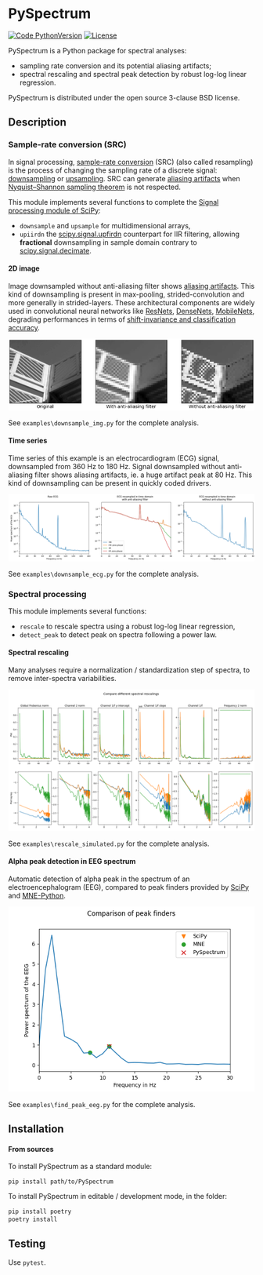 # PySpectrum

[![Code PythonVersion](https://img.shields.io/badge/python-3.8+-blue)](https://img.shields.io/badge/python-3.8+-blue)
[![License](https://img.shields.io/badge/licence-BSD--3--Clause-green)](https://img.shields.io/badge/license-BSD--3--Clause-green)

PySpectrum is a Python package for spectral analyses:
- sampling rate conversion and its potential aliasing artifacts;
- spectral rescaling and spectral peak detection by robust log-log linear regression.

PySpectrum is distributed under the open source 3-clause BSD license.

## Description

### Sample-rate conversion (SRC)

In signal processing,
[sample-rate conversion](https://en.wikipedia.org/wiki/Sample-rate_conversion)
(SRC) (also called resampling) is the process of changing the sampling rate of a discrete signal: 
[downsampling](https://en.wikipedia.org/wiki/Downsampling_(signal_processing))
or [upsampling](https://en.wikipedia.org/wiki/Upsampling).
SRC can generate
[aliasing artifacts](https://en.wikipedia.org/wiki/Aliasing) when
[Nyquist–Shannon sampling theorem](https://en.wikipedia.org/wiki/Nyquist%E2%80%93Shannon_sampling_theorem)
is not respected.

This module implements several functions to complete the
[Signal processing module of SciPy](https://docs.scipy.org/doc/scipy/reference/signal.html#filtering):
- `downsample` and `upsample` for multidimensional arrays,
- `upiirdn` the [scipy.signal.upfirdn](https://docs.scipy.org/doc/scipy/reference/generated/scipy.signal.upfirdn.html)
counterpart for IIR filtering, allowing **fractional** downsampling in sample domain contrary to
[scipy.signal.decimate](https://docs.scipy.org/doc/scipy/reference/generated/scipy.signal.decimate.html).

#### 2D image

Image downsampled without anti-aliasing filter shows
[aliasing artifacts](https://en.wikipedia.org/wiki/Aliasing).
This kind of downsampling is present in max-pooling, strided-convolution
and more generally in strided-layers.
These architectural components are widely used in convolutional neural networks
like [ResNets](https://openaccess.thecvf.com/content_cvpr_2016/papers/He_Deep_Residual_Learning_CVPR_2016_paper.pdf),
[DenseNets](https://openaccess.thecvf.com/content_cvpr_2017/papers/Huang_Densely_Connected_Convolutional_CVPR_2017_paper.pdf),
[MobileNets](https://openaccess.thecvf.com/content_cvpr_2018/papers/Sandler_MobileNetV2_Inverted_Residuals_CVPR_2018_paper.pdf),
degrading performances in terms of
[shift-invariance and classification accuracy](http://proceedings.mlr.press/v97/zhang19a/zhang19a.pdf).

![](/doc/fig_downsample_img.png)

See `examples\downsample_img.py` for the complete analysis.

#### Time series

Time series of this example is an electrocardiogram (ECG) signal,
downsampled from 360 Hz to 180 Hz.
Signal downsampled without anti-aliasing filter shows aliasing artifacts,
ie. a huge artifact peak at 80 Hz.
This kind of downsampling can be present in quickly coded drivers.

![](/doc/fig_downsample_ecg.png)

See `examples\downsample_ecg.py` for the complete analysis.

### Spectral processing

This module implements several functions:
- `rescale` to rescale spectra using a robust log-log linear regression,
- `detect_peak` to detect peak on spectra following a power law.

#### Spectral rescaling

Many analyses require a normalization / standardization step of spectra,
to remove inter-spectra variabilities.

![](/doc/fig_rescale_spectra.png)

See `examples\rescale_simulated.py` for the complete analysis.

#### Alpha peak detection in EEG spectrum

Automatic detection of alpha peak in the spectrum of an electroencephalogram
(EEG), compared to peak finders provided by
[SciPy](https://docs.scipy.org/doc/scipy/reference/generated/scipy.signal.find_peaks.html)
and [MNE-Python](https://mne.tools/stable/generated/mne.preprocessing.peak_finder.html).

![](/doc/fig_find_peak_eeg.png)

See `examples\find_peak_eeg.py` for the complete analysis.

## Installation

#### From sources

To install PySpectrum as a standard module:
```shell 
pip install path/to/PySpectrum
```

To install PySpectrum in editable / development mode, in the folder:
```shell
pip install poetry
poetry install
```

## Testing

Use `pytest`.

